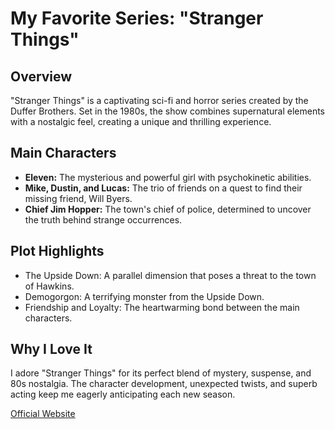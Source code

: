 # My Favorite Series: "Stranger Things"

## Overview
"Stranger Things" is a captivating sci-fi and horror series created by the Duffer Brothers. Set in the 1980s, the show combines supernatural elements with a nostalgic feel, creating a unique and thrilling experience.

## Main Characters
* **Eleven:** The mysterious and powerful girl with psychokinetic abilities.
* **Mike, Dustin, and Lucas:** The trio of friends on a quest to find their missing friend, Will Byers.
* **Chief Jim Hopper:** The town's chief of police, determined to uncover the truth behind strange occurrences.

## Plot Highlights
- The Upside Down: A parallel dimension that poses a threat to the town of Hawkins.
- Demogorgon: A terrifying monster from the Upside Down.
- Friendship and Loyalty: The heartwarming bond between the main characters.

## Why I Love It
I adore "Stranger Things" for its perfect blend of mystery, suspense, and 80s nostalgia. The character development, unexpected twists, and superb acting keep me eagerly anticipating each new season.

[Official Website](https://www.strangerthings.tv/)

